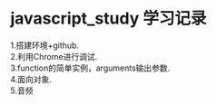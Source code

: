 # javascript_study  学习记录


1.搭建环境+github.  
2.利用Chrome进行调试.  
3.function的简单实例，arguments输出参数.  
4.面向对象.  
5.音频<audio>.  



